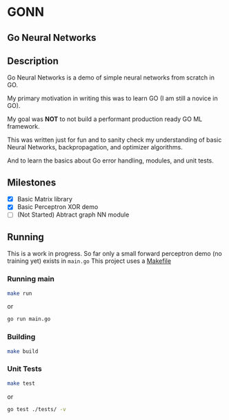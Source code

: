 
# GONN

## Go Neural Networks

## Description
Go Neural Networks is a demo of simple neural networks from scratch in GO.

My primary motivation in writing this was to learn GO (I am still a novice in GO).

My goal was **NOT** to not build a performant production ready GO ML framework.

This was written just for fun and to sanity check my understanding of
basic Neural Networks, backpropagation, and optimizer algorithms. 

And to learn the basics about Go error handling, modules, and unit tests.

## Milestones

- [x] Basic Matrix library 
- [x] Basic Perceptron XOR demo
- [ ] (Not Started) Abtract graph NN module

## Running
This is a work in progress. So far only a small forward perceptron demo (no training yet) exists in `main.go`
This project uses a [Makefile](https://www.gnu.org/software/make/manual/make.html)

### Running main
```sh
make run
```
or
```sh
go run main.go
```

### Building
```sh
make build
```

### Unit Tests
```sh
make test
```
or 
```sh
go test ./tests/ -v
```


